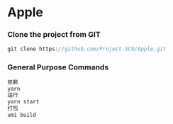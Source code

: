 # Apple

### Clone the project from GIT

```javascript
git clone https://github.com/Project-SC9/Apple.git
```

### General Purpose Commands

```javascript
依赖
yarn
运行
yarn start
打包
umi build
```
